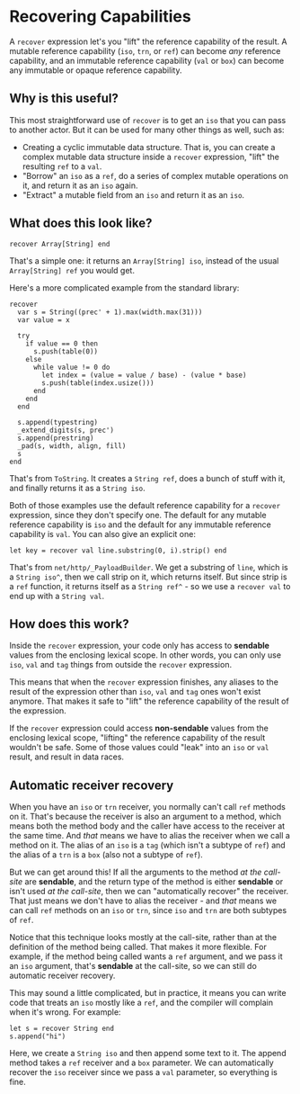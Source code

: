 # Recovering Capabilities

A `recover` expression let's you "lift" the reference capability of the result. A mutable reference capability (`iso`, `trn`, or `ref`) can become _any_ reference capability, and an immutable reference capability (`val` or `box`) can become any immutable or opaque reference capability.

## Why is this useful?

This most straightforward use of `recover` is to get an `iso` that you can pass to another actor. But it can be used for many other things as well, such as:

* Creating a cyclic immutable data structure. That is, you can create a complex mutable data structure inside a `recover` expression, "lift" the resulting `ref` to a `val`.
* "Borrow" an `iso` as a `ref`, do a series of complex mutable operations on it, and return it as an `iso` again.
* "Extract" a mutable field from an `iso` and return it as an `iso`.

## What does this look like?

```pony
recover Array[String] end
```

That's a simple one: it returns an `Array[String] iso`, instead of the usual `Array[String] ref` you would get.

Here's a more complicated example from the standard library:

```pony
recover
  var s = String((prec' + 1).max(width.max(31)))
  var value = x

  try
    if value == 0 then
      s.push(table(0))
    else
      while value != 0 do
        let index = (value = value / base) - (value * base)
        s.push(table(index.usize()))
      end
    end
  end

  s.append(typestring)
  _extend_digits(s, prec')
  s.append(prestring)
  _pad(s, width, align, fill)
  s
end
```

That's from `ToString`. It creates a `String ref`, does a bunch of stuff with it, and finally returns it as a `String iso`.

Both of those examples use the default reference capability for a `recover` expression, since they don't specify one. The default for any mutable reference capability is `iso` and the default for any immutable reference capability is `val`. You can also give an explicit one:

```pony
let key = recover val line.substring(0, i).strip() end
```

That's from `net/http/_PayloadBuilder`. We get a substring of `line`, which is a `String iso^`, then we call strip on it, which returns itself. But since strip is a `ref` function, it returns itself as a `String ref^` - so we use a `recover val` to end up with a `String val`.

## How does this work?

Inside the `recover` expression, your code only has access to __sendable__ values from the enclosing lexical scope. In other words, you can only use `iso`, `val` and `tag` things from outside the `recover` expression.

This means that when the `recover` expression finishes, any aliases to the result of the expression other than `iso`, `val` and `tag` ones won't exist anymore. That makes it safe to "lift" the reference capability of the result of the expression.

If the `recover` expression could access __non-sendable__ values from the enclosing lexical scope, "lifting" the reference capability of the result wouldn't be safe. Some of those values could "leak" into an `iso` or `val` result, and result in data races.

## Automatic receiver recovery

When you have an `iso` or `trn` receiver, you normally can't call `ref` methods on it. That's because the receiver is also an argument to a method, which means both the method body and the caller have access to the receiver at the same time. And _that_ means we have to alias the receiver when we call a method on it. The alias of an `iso` is a `tag` (which isn't a subtype of `ref`) and the alias of a `trn` is a `box` (also not a subtype of `ref`).

But we can get around this! If all the arguments to the method _at the call-site_ are __sendable__, and the return type of the method is either __sendable__ or isn't used _at the call-site_, then we can "automatically recover" the receiver. That just means we don't have to alias the receiver - and _that_ means we can call `ref` methods on an `iso` or `trn`, since `iso` and `trn` are both subtypes of `ref`.

Notice that this technique looks mostly at the call-site, rather than at the definition of the method being called. That makes it more flexible. For example, if the method being called wants a `ref` argument, and we pass it an `iso` argument, that's __sendable__ at the call-site, so we can still do automatic receiver recovery.

This may sound a little complicated, but in practice, it means you can write code that treats an `iso` mostly like a `ref`, and the compiler will complain when it's wrong. For example:

```pony
let s = recover String end
s.append("hi")
```

Here, we create a `String iso` and then append some text to it. The append method takes a `ref` receiver and a `box` parameter. We can automatically recover the `iso` receiver since we pass a `val` parameter, so everything is fine.
